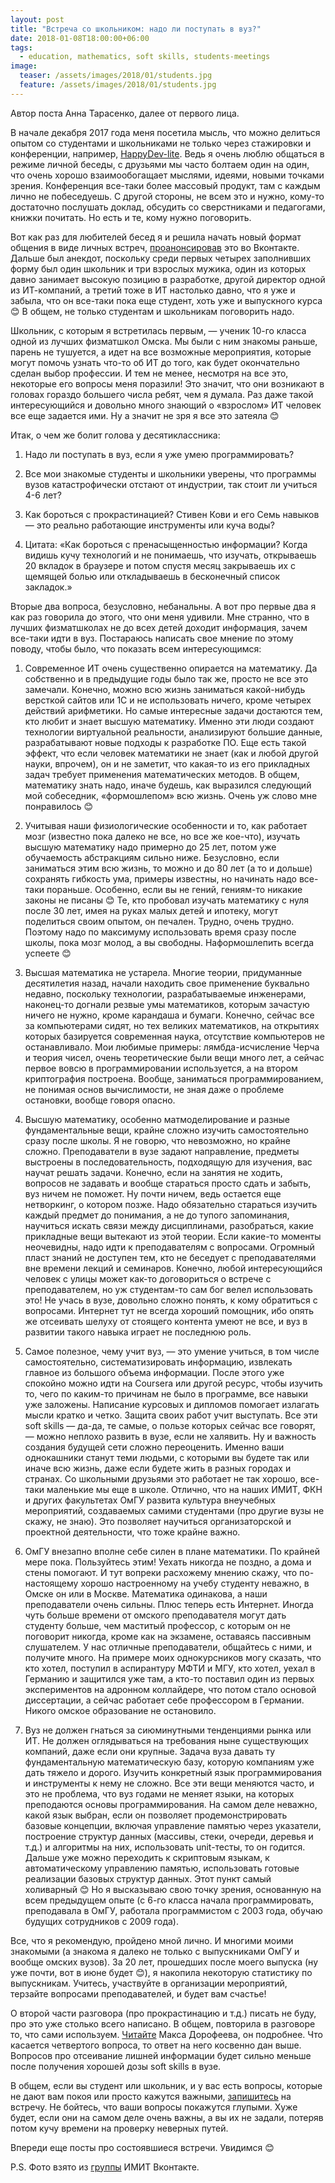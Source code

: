 ```yaml
---
layout: post
title: "Встреча со школьником: надо ли поступать в вуз?"
date: 2018-01-08T18:00:00+06:00
tags:
  - education, mathematics, soft skills, students-meetings
image: 
  teaser: /assets/images/2018/01/students.jpg
  feature: /assets/images/2018/01/students.jpg
---
```


Автор поста Анна Тарасенко, далее от первого лица.

В начале декабря 2017 года меня посетила мысль, что можно делиться опытом со студентами и школьниками не только через стажировки и конференции, например, <a href="http://happydev-lite.ru" target="_blank">HappyDev-lite</a>. Ведь я очень люблю общаться в режиме личной беседы, с друзьями мы часто болтаем один на один, что очень хорошо взаимообогащает мыслями, идеями, новыми точками зрения. Конференция все-таки более массовый продукт, там с каждым лично не побеседуешь. С другой стороны, не всем это и нужно, кому-то достаточно послушать доклад, обсудить со сверстниками и педагогами, книжки почитать. Но есть и те, кому нужно поговорить.

Вот как раз для любителей бесед я и решила начать новый формат общения в виде личных встреч, <a href="https://vk.com/annieomsk?w=wall10076984_2067%2Fall" target="_blank">проанонсировав</a> это во Вконтакте. Дальше был анекдот, поскольку среди первых четырех заполнивших форму был один школьник и три взрослых мужика, один из которых давно занимает высокую позицию в разработке, другой директор одной из ИТ-компаний, а третий тоже в ИТ настолько давно, что я уже и забыла, что он все-таки пока еще студент, хоть уже и выпускного курса 😊 В общем, не только студентам и школьникам поговорить надо.

Школьник, с которым я встретилась первым, — ученик 10-го класса одной из лучших физматшкол Омска. Мы были с ним знакомы раньше, парень не тушуется, а идет на все возможные мероприятия, которые могут помочь узнать что-то об ИТ до того, как будет окончательно сделан выбор профессии. И тем не менее, несмотря на все это, некоторые его вопросы меня поразили! Это значит, что они возникают в головах гораздо большего числа ребят, чем я думала. Раз даже такой интересующийся и довольно много знающий о «взрослом» ИТ человек все еще задается ими. Ну а значит не зря я все это затеяла 😊

Итак, о чем же болит голова у десятиклассника:
1. Надо ли поступать в вуз, если я уже умею программировать?

2. Все мои знакомые студенты и школьники уверены, что программы вузов катастрофически отстают от индустрии, так стоит ли учиться 4-6 лет?

3. Как бороться с прокрастинацией? Стивен Кови и его Семь навыков — это реально работающие инструменты или куча воды?

4. Цитата: «Как бороться с пренасыщенностью информации? Когда видишь кучу технологий и не понимаешь, что изучать, открываешь 20 вкладок в браузере и потом спустя месяц закрываешь их с щемящей болью или откладываешь в бесконечный список закладок.»

Вторые два вопроса, безусловно, небанальны. А вот про первые два я как раз говорила до этого, что они меня удивили. Мне странно, что в лучших физматшколах не до всех детей доходит информация, зачем все-таки идти в вуз. Постараюсь написать свое мнение по этому поводу, чтобы было, что показать всем интересующимся:

1. Современное ИТ очень существенно опирается на математику. Да собственно и в предыдущие годы было так же, просто не все это замечали. Конечно, можно всю жизнь заниматься какой-нибудь версткой сайтов или 1С и не использовать ничего, кроме четырех действий арифметики. Но самые интересные задачи достаются тем, кто любит и знает высшую математику. Именно эти люди создают технологии виртуальной реальности, анализируют большие данные, разрабатывают новые подходы к разработке ПО. Еще есть такой эффект, что если человек математики не знает (как и любой другой науки, впрочем), он и не заметит, что какая-то из его прикладных задач требует применения математических методов. В общем, математику знать надо, иначе будешь, как выразился следующий мой собеседник, «формошлепом» всю жизнь. Очень уж слово мне понравилось 😊

2. Учитывая наши физиологические особенности и то, как работает мозг (известно пока далеко не все, но все же кое-что), изучать высшую математику надо примерно до 25 лет, потом уже обучаемость абстракциям сильно ниже. Безусловно, если заниматься этим всю жизнь, то можно и до 80 лет (а то и дольше) сохранять гибкость ума, примеры известны, но начинать надо все-таки пораньше. Особенно, если вы не гений, гениям-то никакие законы не писаны 😊 Те, кто пробовал изучать математику с нуля после 30 лет, имея на руках малых детей и ипотеку, могут поделиться своим опытом, он печален. Трудно, очень трудно. Поэтому надо по максимуму использовать время сразу после школы, пока мозг молод, а вы свободны. Наформошлепить всегда успеете 😊

3. Высшая математика не устарела. Многие теории, придуманные десятилетия назад, начали находить свое применение буквально недавно, поскольку технологии, разрабатываемые инженерами, наконец-то догнали резвые умы математиков, которым зачастую ничего не нужно, кроме карандаша и бумаги. Конечно, сейчас все за компьютерами сидят, но тех великих математиков, на открытиях которых базируется современная наука, отсутствие компьютеров не останавливало. Мои любимые примеры: лямбда-исчисление Черча и теория чисел, очень теоретические были вещи много лет, а сейчас первое вовсю в программировании используется, а на втором криптография построена. Вообще, заниматься программированием, не понимая основ вычислимости, не зная даже о проблеме остановки, вообще говоря опасно.

4. Высшую математику, особенно матмоделирование и разные фундаментальные вещи, крайне сложно изучить самостоятельно сразу после школы. Я не говорю, что невозможно, но крайне сложно. Преподаватели в вузе задают направление, предметы выстроены в последовательность, подходящую для изучения, вас научат решать задачи. Конечно, если на занятия не ходить, вопросов не задавать и вообще стараться просто сдать и забыть, вуз ничем не поможет. Ну почти ничем, ведь остается еще нетворкинг, о котором позже. Надо обязательно стараться изучить каждый предмет до понимания, а не до тупого запоминания, научиться искать связи между дисциплинами, разобраться, какие прикладные вещи вытекают из этой теории. Если какие-то моменты неочевидны, надо идти к преподавателям с вопросами. Огромный пласт знаний не доступен тем, кто не беседует с преподавателями вне времени лекций и семинаров. Конечно, любой интересующийся человек с улицы может как-то договориться о встрече с преподавателем, но уж студентам-то сам бог велел использовать это! Не учась в вузе, довольно сложно понять, к кому обратиться с вопросами. Интернет тут не всегда хороший помощник, ибо опять же отсеивать шелуху от стоящего контента умеют не все, и вуз в развитии такого навыка играет не последнюю роль.

5. Самое полезное, чему учит вуз, — это умение учиться, в том числе самостоятельно, систематизировать информацию, извлекать главное из большого объема информации. После этого уже спокойно можно идти на Coursera или другой ресурс, чтобы изучить то, чего по каким-то причинам не было в программе, все навыки уже заложены. Написание курсовых и дипломов помогает излагать мысли кратко и четко. Защита своих работ учит выступать. Все эти soft skills — да-да, те самые, о пользе которых сейчас все говорят, — можно неплохо развить в вузе, если не халявить. Ну и важность создания будущей сети сложно переоценить. Именно ваши однокашники станут теми людьми, с которыми вы будете так или иначе всю жизнь, даже если будете жить в разных городах и странах. Со школьными друзьями это работает не так хорошо, все-таки маленькие мы еще в школе. Отлично, что на наших ИМИТ, ФКН и других факультетах ОмГУ развита культура внеучебных мероприятий, создаваемых самими студентами (про другие вузы не скажу, не знаю). Это позволяет научиться организаторской и проектной деятельности, что тоже крайне важно.

6. ОмГУ внезапно вполне себе силен в плане математики. По крайней мере пока. Пользуйтесь этим! Уехать никогда не поздно, а дома и стены помогают. И тут вопреки расхожему мнению скажу, что по-настоящему хорошо настроенному на учебу студенту неважно, в Омске он или в Москве. Математика одинакова, а наши преподаватели очень сильны. Плюс теперь есть Интернет. Иногда чуть больше времени от омского преподавателя могут дать студенту больше, чем маститый профессор, с которым он не поговорит никогда, кроме как на экзамене, оставаясь пассивным слушателем. У нас отличные преподаватели, общайтесь с ними, и получите много. На примере моих однокурсников могу сказать, что кто хотел, поступил в аспирантуру МФТИ и МГУ, кто хотел, уехал в Германию и защитился уже там, а кто-то поставил один из первых экспериментов на адронном коллайдере, что потом стало основой диссертации, а сейчас работает себе профессором в Германии. Никого омское образование не остановило.

7. Вуз не должен гнаться за сиюминутными тенденциями рынка или ИТ. Не должен оглядываться на требования ныне существующих компаний, даже если они крупные. Задача вуза давать ту фундаментальную математическую базу, которую компаниям уже дать тяжело и дорого. Изучить конкретный язык программирования и инструменты к нему не сложно. Все эти вещи меняются часто, и это не проблема, что вуз годами не меняет языки, на которых преподаются основы программирования. На самом деле неважно, какой язык выбран, если он позволяет продемонстрировать базовые концепции, включая управление памятью через указатели, построение структур данных (массивы, стеки, очереди, деревья и т.д.) и алгоритмы на них, использовать unit-тесты, то он годится. Дальше уже можно переходить к скриптовым языкам, к автоматическому управлению памятью, использовать готовые реализации базовых структур данных. Этот пункт самый холиварный 😊 Но я высказываю свою точку зрения, основанную на всем предыдущем опыте (с 6-го класса начала программировать, преподавала в ОмГУ, работала программистом с 2003 года, обучаю будущих сотрудников с 2009 года).

Все, что я рекомендую, пройдено мной лично. И многими моими знакомыми (а знакома я далеко не только с выпускниками ОмГУ и вообще омских вузов). За 20 лет, прошедших после моего выпуска (ну уже почти, вот в июне будет 😊), я накопила некоторую статистику по выпускникам. Учитесь, участвуйте в организации мероприятий, терзайте вопросами преподавателей, и будет вам счастье!

О второй части разговора (про прокрастинацию и т.д.) писать не буду, про это уже столько всего написано. В общем, повторила в разговоре то, что сами используем. <a href="http://mnogosdelal.ru/" target="_blank">Читайте</a> Макса Дорофеева, он подробнее. Что касается четвертого вопроса, то ответ на него косвенно дан выше. Вопросов про отсеивание лишней информации будет сильно меньше после получения хорошей дозы soft skills в вузе.

В общем, если вы студент или школьник, и у вас есть вопросы, которые не дают вам покоя или просто кажутся важными, <a href="http://annieomsk.1der.link/it-education-meeting" target="_blank">запишитесь</a> на встречу. Не бойтесь, что ваши вопросы покажутся глупыми. Хуже будет, если они на самом деле очень важны, а вы их не задали, потеряв потом кучу времени на проверку неверных путей.

Впереди еще посты про состоявшиеся встречи. Увидимся 😊

P.S. Фото взято из <a href="https://vk.com/imit_omsu" target="_blank">группы</a> ИМИТ Вконтакте. 